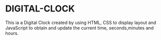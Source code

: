 # DIGITAL-CLOCK
This ia a Digital Clock created by using HTML, CSS to display layout and JavaScript to obtain and update the current time, seconds,minutes and hours.
